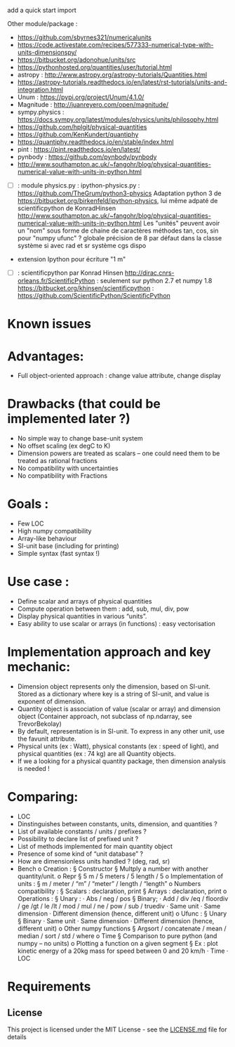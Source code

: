 
add a quick start import

 
Other module/package :
 - https://github.com/sbyrnes321/numericalunits
 - https://code.activestate.com/recipes/577333-numerical-type-with-units-dimensionspy/
 - https://bitbucket.org/adonohue/units/src
 - https://pythonhosted.org/quantities/user/tutorial.html
 - astropy : http://www.astropy.org/astropy-tutorials/Quantities.html
 - https://astropy-tutorials.readthedocs.io/en/latest/rst-tutorials/units-and-integration.html
 - Unum : https://pypi.org/project/Unum/4.1.0/
 - Magnitude : http://juanreyero.com/open/magnitude/
 - sympy.physics : https://docs.sympy.org/latest/modules/physics/units/philosophy.html
 - https://github.com/hplgit/physical-quantities
 - https://github.com/KenKundert/quantiphy
 - https://quantiphy.readthedocs.io/en/stable/index.html
 - pint : https://pint.readthedocs.io/en/latest/
 - pynbody : https://github.com/pynbody/pynbody
 - http://www.southampton.ac.uk/~fangohr/blog/physical-quantities-numerical-value-with-units-in-python.html

 - [ ] : module physics.py : ipython-physics.py : https://github.com/TheGrum/python3-physics
Adaptation python 3 de https://bitbucket.org/birkenfeld/ipython-physics, lui même adpaté de scientificpython de KonradHinsen
http://www.southampton.ac.uk/~fangohr/blog/physical-quantities-numerical-value-with-units-in-python.html
Les "unités" peuvent avoir un "nom" sous forme de chaine de caractères
méthodes tan, cos, sin pour "numpy ufunc" ?
globale précision de 8 par défaut dans la classe
système si avec rad et sr
système cgs dispo
+ extension Ipython pour écriture "1 m"
- [ ] : scientificpython par Konrad Hinsen 
http://dirac.cnrs-orleans.fr/ScientificPython : seulement sur python 2.7 et numpy 1.8
https://bitbucket.org/khinsen/scientificpython : 
https://github.com/ScientificPython/ScientificPython


# Known issues

# Advantages:
- Full object-oriented approach : change value attribute, change display
 
# Drawbacks (that could be implemented later ?)
- No simple way to change base-unit system
- No offset scaling (ex degC to K)
- Dimension powers are treated as scalars – one could need them to be treated as rational fractions
- No compatibility with uncertainties
- No compatibility with Fractions
 
# Goals :
- Few LOC
- High numpy compatibility
- Array-like behaviour
- SI-unit base (including for printing)
- Simple syntax (fast syntax !)
 
# Use case :
- Define scalar and arrays of physical quantities
- Compute operation between them : add, sub, mul, div, pow
- Display physical quantities in various “units”.
- Easy ability to use scalar or arrays (in functions) : easy vectorisation
 
# Implementation approach and key mechanic:
- Dimension object represents only the dimension, based on SI-unit. Stored as a dictionary where key is a string of SI-unit, and value is exponent of dimension.
- Quantity object is association of value (scalar or array) and dimension object (Container approach, not subclass of np.ndarray, see TrevorBekolay)
- By default, representation is in SI-unit. To express in any other unit, use the favunit attribute.
- Physical units (ex : Watt), physical constants (ex : speed of light), and physical quantities (ex : 74 kg) are all Quantity objects.
- If we a looking for a physical quantity package, then dimension analysis is needed !
 
# Comparing:
- LOC
- Dinstinguishes between constants, units, dimension, and quantities ?
- List of available constants / units / prefixes ?
- Possibility to declare list of prefixed unit ?
- List of methods implemented for main quantity object
- Presence of some kind of “unit database” ?
- How are dimensionless units handled ? (deg, rad, sr)
- Bench
o    Creation :
§  Constructor
§  Multply a number with another quantity/unit.
o    Repr
§  5 m / 5 meters / 5 length / 5
o    Implementation of units :
§  m / meter / “m” / “meter” / length / “length”
o    Numbers compatibility :
§  Scalars : declaration, print
§  Arrays : declaration, print
o    Operations :
§  Unary :
·         Abs / neg / pos
§  Binary;
·         Add / div /eq / floordiv / ge /gt / le /lt / mod / mul / ne / pow / sub / truediv
·         Same unit
·         Same dimension
·         Different dimension (hence, different unit)
o    Ufunc :
§  Unary
§  Binary
·         Same unit
·         Same dimension
·         Different dimension (hence, different unit)
o    Other numpy functions
§  Argsort / concatenate / mean / median / sort / std / where
o    Time
§  Comparison to pure python (and numpy – no units)
o    Plotting a function on a given segment
§  Ex : plot kinetic energy of a 20kg mass for speed between 0 and 20 km/h
·         Time
·         LOC
 

# Requirements


## License

This project is licensed under the MIT License - see the [LICENSE.md](LICENSE.md) file for details


